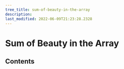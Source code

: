 ```yaml
---
tree_title: sum-of-beauty-in-the-array
description: 
last_modified: 2022-06-09T21:23:28.2328
---
```


# Sum of Beauty in the Array

## Contents
